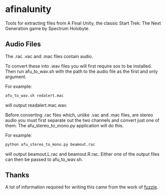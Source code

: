 # afinalunity

Tools for extracting files from A Final Unity, the classic Start Trek: The Next Generation game by Spectrum Holobyte.

## Audio Files

The .rac .vac and .mac files contain audio.

To convert these into .wav files you will first require sox to be installed.
Then run afu_to_wav.sh with the path to the audio file as the first and only argument.

For example:
```sh
afu_to_wav.sh redalert.mac
```
will output readalert.mac.wav.

Before converting .rac files which, unlike .vac and .mac files, are stereo audio
you must first separate out the two channels and convert just one of them.
The afu_stereo_to_mono.py application will do this.

For example:
```sh
python afu_stereo_to_mono.py beamout.rac
```
will output beamout.L.rac and beamout.R.rac.
Either one of the output files can then be passed to afu_to_wav.sh.

## Thanks

A lot of information required for writing this came from
the work of [fuzzie](https://github.com/fuzzie/unity).

